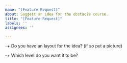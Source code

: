 ```yaml
---
name: "[Feature Request]"
about: Suggest an idea for the obstacle course.
title: "[Feature Request]"
labels: ''
assignees: ''

---
```


-+ Do you have an layout for the idea? (if so put a picture)


-+ Which level do you want it to be?
